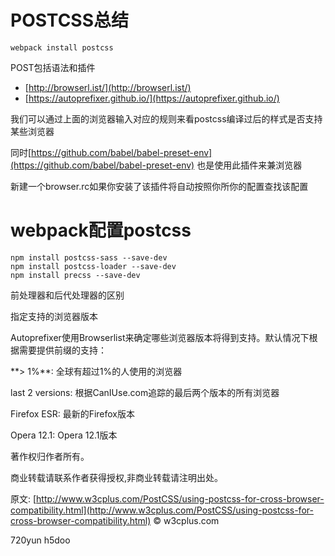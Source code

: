 # POSTCSS总结

```
webpack install postcss

```

POST包括语法和插件

* [http://browserl.ist/](http://browserl.ist/)
* [https://autoprefixer.github.io/](https://autoprefixer.github.io/)

我们可以通过上面的浏览器输入对应的规则来看postcss编译过后的样式是否支持某些浏览器

同时[https://github.com/babel/babel-preset-env](https://github.com/babel/babel-preset-env) 也是使用此插件来兼浏览器

新建一个browser.rc如果你安装了该插件将自动按照你所你的配置查找该配置

# webpack配置postcss

```
npm install postcss-sass --save-dev
npm install postcss-loader --save-dev
npm install precss --save-dev
```



前处理器和后代处理器的区别

指定支持的浏览器版本

Autoprefixer使用Browserlist来确定哪些浏览器版本将得到支持。默认情况下根据需要提供前缀的支持：

\*\*&gt; 1%\*\*: 全球有超过1%的人使用的浏览器

last 2 versions: 根据CanIUse.com追踪的最后两个版本的所有浏览器

Firefox ESR: 最新的Firefox版本

Opera 12.1: Opera 12.1版本

著作权归作者所有。

商业转载请联系作者获得授权,非商业转载请注明出处。

原文: [http://www.w3cplus.com/PostCSS/using-postcss-for-cross-browser-compatibility.html](http://www.w3cplus.com/PostCSS/using-postcss-for-cross-browser-compatibility.html) © w3cplus.com



720yun h5doo

